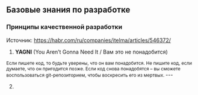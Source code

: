 ## Базовые знания по разработке

### Принципы качественной разработки
Источник: https://habr.com/ru/companies/itelma/articles/546372/

1. **YAGNI** (You Aren’t Gonna Need It / Вам это не понадобится)  
<span style="font-size: 12px;">
Если пишете код, то будьте уверены, что он вам понадобится. Не пишите код, если думаете, что он пригодится позже. 
Если код снова понадобятся – вы сможете воспользоваться git-репозиторием, чтобы воскресить его из мертвых.
</span>
---

2.
